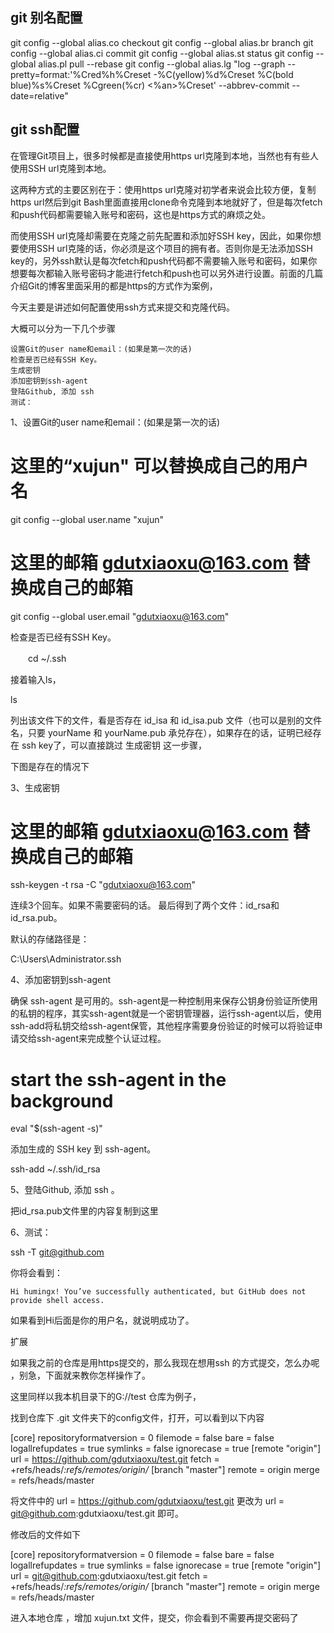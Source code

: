 ## git 别名配置
git config --global alias.co checkout
git config --global alias.br branch
git config --global alias.ci commit
git config --global alias.st status
git config --global alias.pl  pull --rebase
git config --global alias.lg "log --graph --pretty=format:'%Cred%h%Creset -%C(yellow)%d%Creset %C(bold blue)%s%Creset %Cgreen(%cr) <%an>%Creset' --abbrev-commit --date=relative"
## git ssh配置
在管理Git项目上，很多时候都是直接使用https url克隆到本地，当然也有有些人使用SSH url克隆到本地。

这两种方式的主要区别在于：使用https url克隆对初学者来说会比较方便，复制https url然后到git Bash里面直接用clone命令克隆到本地就好了，但是每次fetch和push代码都需要输入账号和密码，这也是https方式的麻烦之处。

而使用SSH url克隆却需要在克隆之前先配置和添加好SSH key，因此，如果你想要使用SSH url克隆的话，你必须是这个项目的拥有者。否则你是无法添加SSH key的，另外ssh默认是每次fetch和push代码都不需要输入账号和密码，如果你想要每次都输入账号密码才能进行fetch和push也可以另外进行设置。前面的几篇介绍Git的博客里面采用的都是https的方式作为案例，

今天主要是讲述如何配置使用ssh方式来提交和克隆代码。

大概可以分为一下几个步骤

    设置Git的user name和email：(如果是第一次的话)
    检查是否已经有SSH Key。
    生成密钥
    添加密钥到ssh-agent
    登陆Github, 添加 ssh
    测试：

1、设置Git的user name和email：(如果是第一次的话)

# 这里的“xujun" 可以替换成自己的用户名
git config --global user.name "xujun"
# 这里的邮箱 gdutxiaoxu@163.com  替换成自己的邮箱
git config --global user.email  "gdutxiaoxu@163.com"

检查是否已经有SSH Key。

　　cd ~/.ssh    

接着输入ls，

ls

列出该文件下的文件，看是否存在 id_isa 和 id_isa.pub 文件（也可以是别的文件名，只要 yourName 和 yourName.pub 承兑存在），如果存在的话，证明已经存在 ssh key了，可以直接跳过 生成密钥 这一步骤，

下图是存在的情况下

3、生成密钥

# 这里的邮箱 gdutxiaoxu@163.com  替换成自己的邮箱
ssh-keygen -t rsa -C "gdutxiaoxu@163.com"

连续3个回车。如果不需要密码的话。
最后得到了两个文件：id_rsa和id_rsa.pub。

默认的存储路径是：

C:\Users\Administrator\.ssh

4、添加密钥到ssh-agent

确保 ssh-agent 是可用的。ssh-agent是一种控制用来保存公钥身份验证所使用的私钥的程序，其实ssh-agent就是一个密钥管理器，运行ssh-agent以后，使用ssh-add将私钥交给ssh-agent保管，其他程序需要身份验证的时候可以将验证申请交给ssh-agent来完成整个认证过程。

# start the ssh-agent in the background
eval "$(ssh-agent -s)"

添加生成的 SSH key 到 ssh-agent。

ssh-add ~/.ssh/id_rsa


5、登陆Github, 添加 ssh 。

把id_rsa.pub文件里的内容复制到这里

6、测试：

ssh -T git@github.com


你将会看到：

    Hi humingx! You’ve successfully authenticated, but GitHub does not provide shell access.

如果看到Hi后面是你的用户名，就说明成功了。

扩展

如果我之前的仓库是用https提交的，那么我现在想用ssh 的方式提交，怎么办呢 ，别急，下面就来教你怎样操作了。

这里同样以我本机目录下的G://test 仓库为例子，

找到仓库下 .git 文件夹下的config文件，打开，可以看到以下内容

 [core]
    repositoryformatversion = 0
    filemode = false
    bare = false
    logallrefupdates = true
    symlinks = false
    ignorecase = true
[remote "origin"]
    url = https://github.com/gdutxiaoxu/test.git
    fetch = +refs/heads/*:refs/remotes/origin/*
[branch "master"]
    remote = origin
    merge = refs/heads/master


将文件中的 url = https://github.com/gdutxiaoxu/test.git 更改为 url = git@github.com:gdutxiaoxu/test.git 即可。

修改后的文件如下

[core]
    repositoryformatversion = 0
    filemode = false
    bare = false
    logallrefupdates = true
    symlinks = false
    ignorecase = true
[remote "origin"]
    url = git@github.com:gdutxiaoxu/test.git
    fetch = +refs/heads/*:refs/remotes/origin/*
[branch "master"]
    remote = origin
    merge = refs/heads/master

进入本地仓库 ，增加 xujun.txt 文件，提交，你会看到不需要再提交密码了

